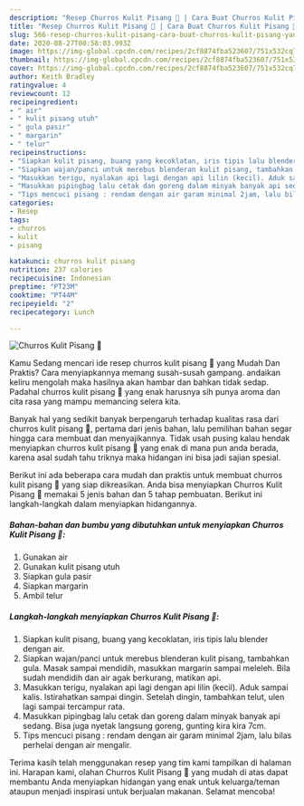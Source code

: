 ```yaml
---
description: "Resep Churros Kulit Pisang 🍌 | Cara Buat Churros Kulit Pisang 🍌 Yang Mudah Dan Praktis"
title: "Resep Churros Kulit Pisang 🍌 | Cara Buat Churros Kulit Pisang 🍌 Yang Mudah Dan Praktis"
slug: 566-resep-churros-kulit-pisang-cara-buat-churros-kulit-pisang-yang-mudah-dan-praktis
date: 2020-08-27T00:58:03.993Z
image: https://img-global.cpcdn.com/recipes/2cf8874fba523607/751x532cq70/churros-kulit-pisang-🍌-foto-resep-utama.jpg
thumbnail: https://img-global.cpcdn.com/recipes/2cf8874fba523607/751x532cq70/churros-kulit-pisang-🍌-foto-resep-utama.jpg
cover: https://img-global.cpcdn.com/recipes/2cf8874fba523607/751x532cq70/churros-kulit-pisang-🍌-foto-resep-utama.jpg
author: Keith Bradley
ratingvalue: 4
reviewcount: 12
recipeingredient:
- " air"
- " kulit pisang utuh"
- " gula pasir"
- " margarin"
- " telur"
recipeinstructions:
- "Siapkan kulit pisang, buang yang kecoklatan, iris tipis lalu blender dengan air."
- "Siapkan wajan/panci untuk merebus blenderan kulit pisang, tambahkan gula. Masak sampai mendidih, masukkan margarin sampai meleleh. Bila sudah mendidih dan air agak berkurang, matikan api."
- "Masukkan terigu, nyalakan api lagi dengan api lilin (kecil). Aduk sampai kalis. Istirahatkan sampai dingin. Setelah dingin, tambahkan telut, ulen lagi sampai tercampur rata."
- "Masukkan pipingbag lalu cetak dan goreng dalam minyak banyak api sedang. Bisa juga nyetak langsung goreng, gunting kira kira 7cm."
- "Tips mencuci pisang : rendam dengan air garam minimal 2jam, lalu bilas perhelai dengan air mengalir."
categories:
- Resep
tags:
- churros
- kulit
- pisang

katakunci: churros kulit pisang 
nutrition: 237 calories
recipecuisine: Indonesian
preptime: "PT23M"
cooktime: "PT44M"
recipeyield: "2"
recipecategory: Lunch

---
```



![Churros Kulit Pisang 🍌](https://img-global.cpcdn.com/recipes/2cf8874fba523607/751x532cq70/churros-kulit-pisang-🍌-foto-resep-utama.jpg)

Kamu Sedang mencari ide resep churros kulit pisang 🍌 yang Mudah Dan Praktis? Cara menyiapkannya memang susah-susah gampang. andaikan keliru mengolah maka hasilnya akan hambar dan bahkan tidak sedap. Padahal churros kulit pisang 🍌 yang enak harusnya sih punya aroma dan cita rasa yang mampu memancing selera kita.



Banyak hal yang sedikit banyak berpengaruh terhadap kualitas rasa dari churros kulit pisang 🍌, pertama dari jenis bahan, lalu pemilihan bahan segar hingga cara membuat dan menyajikannya. Tidak usah pusing kalau hendak menyiapkan churros kulit pisang 🍌 yang enak di mana pun anda berada, karena asal sudah tahu triknya maka hidangan ini bisa jadi sajian spesial.


Berikut ini ada beberapa cara mudah dan praktis untuk membuat churros kulit pisang 🍌 yang siap dikreasikan. Anda bisa menyiapkan Churros Kulit Pisang 🍌 memakai 5 jenis bahan dan 5 tahap pembuatan. Berikut ini langkah-langkah dalam menyiapkan hidangannya.

<!--inarticleads1-->

##### Bahan-bahan dan bumbu yang dibutuhkan untuk menyiapkan Churros Kulit Pisang 🍌:

1. Gunakan  air
1. Gunakan  kulit pisang utuh
1. Siapkan  gula pasir
1. Siapkan  margarin
1. Ambil  telur




<!--inarticleads2-->

##### Langkah-langkah menyiapkan Churros Kulit Pisang 🍌:

1. Siapkan kulit pisang, buang yang kecoklatan, iris tipis lalu blender dengan air.
1. Siapkan wajan/panci untuk merebus blenderan kulit pisang, tambahkan gula. Masak sampai mendidih, masukkan margarin sampai meleleh. Bila sudah mendidih dan air agak berkurang, matikan api.
1. Masukkan terigu, nyalakan api lagi dengan api lilin (kecil). Aduk sampai kalis. Istirahatkan sampai dingin. Setelah dingin, tambahkan telut, ulen lagi sampai tercampur rata.
1. Masukkan pipingbag lalu cetak dan goreng dalam minyak banyak api sedang. Bisa juga nyetak langsung goreng, gunting kira kira 7cm.
1. Tips mencuci pisang : rendam dengan air garam minimal 2jam, lalu bilas perhelai dengan air mengalir.




Terima kasih telah menggunakan resep yang tim kami tampilkan di halaman ini. Harapan kami, olahan Churros Kulit Pisang 🍌 yang mudah di atas dapat membantu Anda menyiapkan hidangan yang enak untuk keluarga/teman ataupun menjadi inspirasi untuk berjualan makanan. Selamat mencoba!
